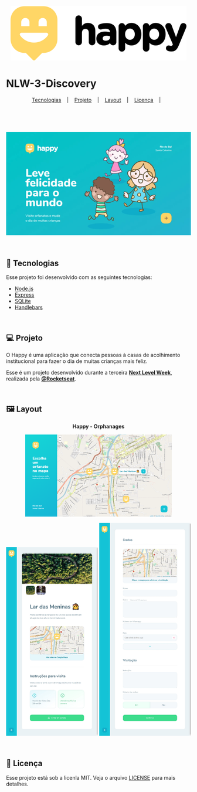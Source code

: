 <h1 align="center">
  <img alt="Happy" src=".github/logo-black.svg" /> 
</h1>

# NLW-3-Discovery

<p align="center">
  <a href="#-tecnologias">Tecnologias</a> &nbsp;&nbsp;&nbsp;|&nbsp;&nbsp;&nbsp;
  <a href="#-projeto">Projeto</a> &nbsp;&nbsp;&nbsp;|&nbsp;&nbsp;&nbsp;
  <a href="#-layout">Layout</a> &nbsp;&nbsp;&nbsp;|&nbsp;&nbsp;&nbsp;
  <a href="#-licença">Licença</a> &nbsp;&nbsp;&nbsp;|&nbsp;&nbsp;&nbsp;
</p>

<br/>
<br/>
<br/>

<p align="center">
  <img alt="Happy Home" src=".github/Happy_Home.gif" />
</p>



<br/>

## 🚀 Tecnologias 

Esse projeto foi desenvolvido com as seguintes tecnologias:

* [Node.js](https://nodejs.org)
* [Express](https://expressjs.com)
* [SQLite](https://sqlite.org)
* [Handlebars](https://handlebarsjs.com)

<br/>

## 💻 Projeto 
O Happy é uma aplicação que conecta pessoas à casas de acolhimento institucional para fazer o dia de muitas crianças mais feliz.

Esse é um projeto desenvolvido durante a terceira **[Next Level Week](https://nextlevelweek.com/)**, realizada pela **[@Rocketseat](https://github.com/Rocketseat)**.

<br/>

## 🖼 Layout

<p align="center">
  <strong>Happy - Orphanages</strong>
</p>
<p align="center">
  <img alt="Happy Orphanages" width="400" src=".github/Happy_Orphanages.png" />   
</p>

<p align="center">
<img alt="Happy Orphanage" width="250" src=".github/Happy_Orphanage.png" />
<img alt="Happy Create Orphanage" width="250" src=".github/Happy_CreateOrphanage.png" /> 
  
 </p>


<br/>

## 📝 Licença 

Esse projeto está sob a licenla MIT. Veja o arquivo [LICENSE](LICENSE.md) para mais detalhes.

